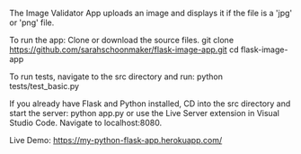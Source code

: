 The Image Validator App uploads an image and displays it if the file is a 'jpg' or 'png' file. 

To run the app:
Clone or download the source files. git clone https://github.com/sarahschoonmaker/flask-image-app.git
cd flask-image-app

To run tests, navigate to the src directory and run: python tests/test_basic.py

If you already have Flask and Python installed, CD into the src directory and start the server: python app.py or use the Live Server extension in Visual Studio Code. Navigate to localhost:8080. 

Live Demo: https://my-python-flask-app.herokuapp.com/

 